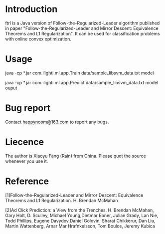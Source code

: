 # Introduction
ftrl is a Java version of Follow-the-Regularized-Leader algorithm published in paper "Follow-the-Regularized-Leader and Mirror Descent: Equivalence Theorems and L1 Regularization". It can be used for classification problems with online convex optimization.

# Usage
java -cp *.jar com.ilighti.ml.app.Train data/sample_libsvm_data.txt model

java -cp *.jar com.ilighti.ml.app.Predict data/sample_libsvm_data.txt model ouput

# Bug report

Contact happynoom@163.com to report any bugs.

# Liecence

The author is Xiaoyu Fang (Rain) from China. Please quot the source whenever you use it.

# Reference

[1]Follow-the-Regularized-Leader and Mirror Descent: Equivalence Theorems and L1 Regularization. H. Brendan McMahan

[2]Ad Click Prediction: a View from the Trenches. H. Brendan McMahan, Gary Holt, D. Sculley, Michael Young,Dietmar Ebner, Julian Grady, Lan Nie, Todd Phillips, Eugene Davydov,Daniel Golovin, Sharat Chikkerur, Dan Liu, Martin Wattenberg, Arnar Mar Hrafnkelsson, Tom Boulos, Jeremy Kubica
